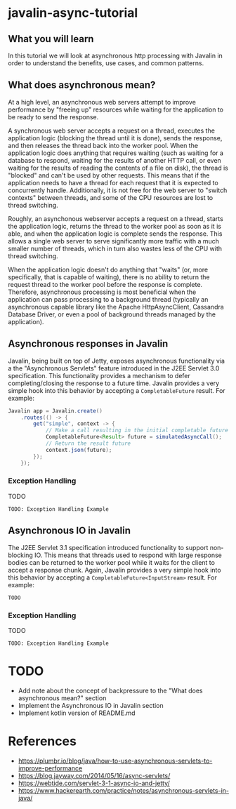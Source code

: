 # javalin-async-tutorial

## What you will learn
In this tutorial we will look at asynchronous http processing with Javalin in order to understand the benefits, use 
cases, and common patterns.

## What does asynchronous mean?
At a high level, an asynchronous web servers attempt to improve performance by "freeing up" resources while waiting for
the application to be ready to send the response.

A synchronous web server accepts a request on a thread, executes the application logic (blocking the thread until it is
done), sends the response, and then releases the thread back into the worker pool.  When the application logic does 
anything that requires waiting (such as waiting for a database to respond, waiting for the results of another HTTP call,
or even waiting for the results of reading the contents of a file on disk), the thread is "blocked" and can't be used by
other requests.  This means that if the application needs to have a thread for each request that it is expected to 
concurrently handle.  Additionally, it is not free for the web server to "switch contexts" between threads, and some of 
the CPU resources are lost to thread switching.

Roughly, an asynchonous webserver accepts a request on a thread, starts the application logic, returns the thread to the 
worker pool as soon as it is able, and when the application logic is complete sends the response.  This allows a single
web server to serve significantly more traffic with a much smaller number of threads, which in turn also wastes less of
the CPU with thread switching.

When the application logic doesn't do anything that "waits" (or, more specifically, that is capable of waiting), there
is no ability to return the request thread to the worker pool before the response is complete.  Therefore, asynchronous
processing is most beneficial when the application can pass processing to a background thread (typically an asynchronous
capable library like the Apache HttpAsyncClient, Cassandra Database Driver, or even a pool of background threads managed
by the application).

## Asynchronous responses in Javalin
Javalin, being built on top of Jetty, exposes asynchronous functionality via a the "Asynchronous Servlets" feature 
introduced in the J2EE Servlet 3.0 specification.  This functionality provides a mechanism to defer completing/closing
the response to a future time.  Javalin provides a very simple hook into this behavior by accepting a 
`CompletableFuture` result.  For example:  

```java
Javalin app = Javalin.create()
    .routes(() -> {
        get("simple", context -> {
            // Make a call resulting in the initial completable future
            CompletableFuture<Result> future = simulatedAsyncCall();
            // Return the result future
            context.json(future);
        });
    });
```


### Exception Handling
TODO

```
TODO: Exception Handling Example
```

## Asynchronous IO in Javalin
The J2EE Servlet 3.1 specification introduced functionality to support non-blocking IO.  This means that threads used to
respond with large response bodies can be returned to the worker pool while it waits for the client to accept a response 
chunk.  Again, Javalin provides a very simple hook into this behavior by accepting a `CompletableFuture<InputStream>`
result.  For example:

```
TODO
```

### Exception Handling
TODO

```
TODO: Exception Handling Example
```

# TODO
* Add note about the concept of backpressure to the "What does asynchronous mean?" section
* Implement the Asynchronous IO in Javalin section
* Implement kotlin version of README.md

# References
* https://plumbr.io/blog/java/how-to-use-asynchronous-servlets-to-improve-performance
* https://blog.jayway.com/2014/05/16/async-servlets/
* https://webtide.com/servlet-3-1-async-io-and-jetty/
* https://www.hackerearth.com/practice/notes/asynchronous-servlets-in-java/